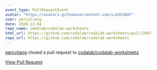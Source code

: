 ```yaml
---
event_type: PullRequestEvent
avatar: "https://avatars.githubusercontent.com/u/435384?"
user: percyliang
date: 2020-12-04
repo_name: codalab/codalab-worksheets
html_url: https://github.com/codalab/codalab-worksheets/pull/2967
repo_url: https://github.com/codalab/codalab-worksheets
---
```


<a href='https://github.com/percyliang' target='_blank'>percyliang</a> closed a pull request to <a href='https://github.com/codalab/codalab-worksheets' target='_blank'>codalab/codalab-worksheets</a>

<a href='https://github.com/codalab/codalab-worksheets/pull/2967' target='_blank'>View Pull Request</a>
